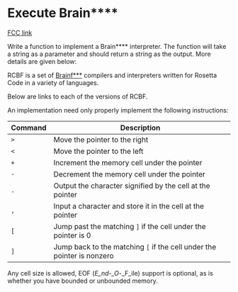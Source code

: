 # Execute Brain\*\*\*\*

[FCC link](https://www.freecodecamp.org/learn/coding-interview-prep/rosetta-code/execute-brain)

Write a function to implement a Brain\*\*\*\* interpreter. The function will
take a string as a parameter and should return a string as the output. More
details are given below:

RCBF is a set of
[Brainf\*\*\*](https://rosettacode.org/wiki/Brainf*** "Brainf***") compilers and
interpreters written for Rosetta Code in a variety of languages.

Below are links to each of the versions of RCBF.

An implementation need only properly implement the following instructions:

| Command | Description                                                            |
| ------- | ---------------------------------------------------------------------- |
| `>`     | Move the pointer to the right                                          |
| `<`     | Move the pointer to the left                                           |
| `+`     | Increment the memory cell under the pointer                            |
| `-`     | Decrement the memory cell under the pointer                            |
| `.`     | Output the character signified by the cell at the pointer              |
| `,`     | Input a character and store it in the cell at the pointer              |
| `[`     | Jump past the matching `]` if the cell under the pointer is 0          |
| `]`     | Jump back to the matching `[` if the cell under the pointer is nonzero |

Any cell size is allowed, EOF (_E_nd-\_O_\-\_F_ile) support is optional, as is
whether you have bounded or unbounded memory.
